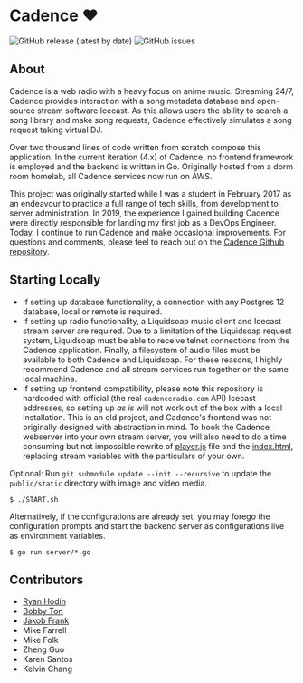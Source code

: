 # Cadence ♥
![GitHub release (latest by date)](https://img.shields.io/github/v/release/kenellorando/cadence?style=flat-square)
![GitHub issues](https://img.shields.io/github/issues/kenellorando/cadence?style=flat-square)

## About 

Cadence is a web radio with a heavy focus on anime music. Streaming 24/7, Cadence provides interaction with a song metadata database and open-source stream software Icecast. As this allows users the ability to search a song library and make song requests, Cadence effectively simulates a song request taking virtual DJ.

Over two thousand lines of code written from scratch compose this application. In the current iteration (4.x) of Cadence, no frontend framework is employed and the backend is written in Go. Originally hosted from a dorm room homelab, all Cadence services now run on AWS.

This project was originally started while I was a student in February 2017 as an endeavour to practice a full range of tech skills, from development to server administration. In 2019, the experience I gained building Cadence were directly responsible for landing my first job as a DevOps Engineer. Today, I continue to run Cadence and make occasional improvements. For questions and comments, please feel to reach out on the [Cadence Github repository](https://github.com/kenellorando/cadence).

## Starting Locally
- If setting up database functionality, a connection with any Postgres 12 database, local or remote is required. 
- If setting up radio functionality, a Liquidsoap music client and Icecast stream server are required. Due to a limitation of the Liquidsoap request system, Liquidsoap must be able to receive telnet connections from the Cadence application. Finally, a filesystem of audio files must be available to both Cadence and Liquidsoap. For these reasons, I highly recommend Cadence and all stream services run together on the same local machine.
- If setting up frontend compatibility, please note this repository is hardcoded with official (the real `cadenceradio.com` API) Icecast addresses, so setting up _as is_ will not work out of the box with a local installation. This is an old project, and Cadence's frontend was not originally designed with abstraction in mind. To hook the Cadence webserver into your own stream server, you will also need to do a time consuming but not impossible rewrite of [player.js](https://github.com/kenellorando/cadence/blob/master/public/js/player.js) file and the [index.html](https://github.com/kenellorando/cadence/blob/master/public/index.html#L45), replacing stream variables with the particulars of your own.

Optional: Run `git submodule update --init --recursive` to update the `public/static` directory with image and video media.

```
$ ./START.sh
```
Alternatively, if the configurations are already set, you may forego the configuration prompts and start the backend server as configurations live as environment variables.
```
$ go run server/*.go
```

## Contributors
* [Ryan Hodin](https://github.com/za419)
* [Bobby Ton](https://github.com/bobbyt1997)
* [Jakob Frank](https://github.com/jakobfrank)
* Mike Farrell
* Mike Folk
* Zheng Guo
* Karen Santos
* Kelvin Chang
